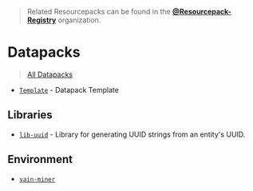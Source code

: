 > Related Resourcepacks can be found in the [**@Resourcepack-Registry**](https://github.com/Resourcepack-Registry) organization.

# Datapacks
> [All Datapacks](https://github.com/orgs/Datapack-Registry/repositories)  
- [`Template`](https://github.com/Datapack-Registry/Template) - Datapack Template

## Libraries
- [`lib-uuid`](https://github.com/Datapack-Registry/lib-uuid) - Library for generating UUID strings from an entity's UUID.

## Environment
- [`vain-miner`](https://github.com/Datapack-Registry/vain-miner)
